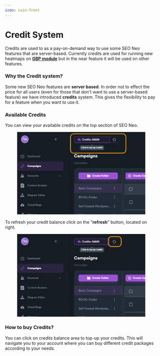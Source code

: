 ```yaml
---
icon: coin-front
---
```


# Credit System

Credits are used to as a pay-on-demand way to use some SEO Neo features that are server-based. Currently credits are used for running new heatmaps on [**GBP module**](gbp/) but in the near feature it will be used on other features.

### Why the Credit system?

Some new SEO Neo features are **server based**. In order not to effect the price for all users (even for those that don't want to use a server-based feature) we have introduced **credits** system. This gives the flexibility to pay for a feature when you want to use it.

### Available Credits

You can view your available credits on the top section of SEO Neo.&#x20;

<figure><img src="../.gitbook/assets/credits.png" alt=""><figcaption></figcaption></figure>

To refresh your credit balance click on the "**refresh**" button, located on right.

<figure><img src="../.gitbook/assets/refresh balance.png" alt=""><figcaption></figcaption></figure>

### How to buy Credits?

You can click on credits balance area to top-up your credits. This will navigate you to your account where you can buy different credit packages according to your needs.
